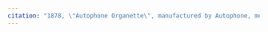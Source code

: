 ```yaml
---
citation: "1878, \"Autophone Organette\", manufactured by Autophone, medium: wood, metal, various, public domain photograph by [The Metropolitan Museum of Art](https://www.metmuseum.org/art/collection/search/504965?sortBy=Relevance&amp;ft=Autophone&amp;offset=0&amp;rpp=40&amp;pos=1), accession number: 07.195a, b."
---
```



